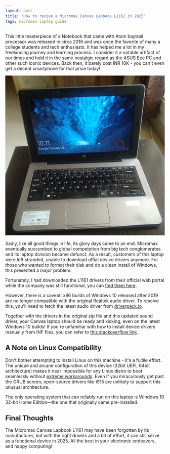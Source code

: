 ```yaml
---
layout: post
title: "How to revive a Micromax Canvas Lapbook L1161 in 2025"
tags: micromax laptop guide
---
```

This little masterpiece of a Notebook that came with Atom baytrail processor was released in circa 2016 and was once the favorite of many a college students and tech enthusiasts. It has helped me a lot in my freelancing journey and learning process. I consider it a notable artifact of our times and hold it in the same nostalgic regard as the ASUS Eee PC and other such iconic devices. Back then, it barely cost INR 10K - you can't even get a decent smartphone for that price today!

![micromax-canvas-lapbook-l1161](/uploads/micromax-canvas-lapbook-l1161.jpg)

Sadly, like all good things in life, its glory days came to an end. Micromax eventually succumbed to global competetion from big tech conglomerates and its laptop division became defunct. As a result, customers of this laptop were left stranded, unable to download offial device drivers anymore. For those who wanted to format their disk and do a clean install of Windows, this presented a major problem.

Fortunately, I had downloaded the L1161 drivers from their official web portal while the company was still functional, you can [find them here](https://drive.google.com/file/d/1iC1qoPaa7rNZohaSI5qmlIQK2EpCVahO/view?usp=drive_link).

However, there is a caveat: x86 builds of Windows 10 released after 2019 are no longer compatible with the original Realtek audio driver. To resolve this, you'll need to fetch the latest audio driver from [driverpack.io](https://driverpack.io/en/laptops/micromax/canvas-lapbook-l1161/sound?os=windows-10-x86).

Together with the drivers in the original zip file and this updated sound driver, your Canvas laptop should be ready and kicking, even on the latest Windows 10 builds! If you're unfamiliar with how to install device drivers manually from INF files, you can refer to [this stackoverflow link](https://stackoverflow.com/q/22496847/849365).

## A Note on Linux Compatibility

Don't bother attempting to install Linux on this machine - it's a fuitile effort. The unique and arcane configuration of this device (32bit UEFI, 64bit architecture) makes it near impossible for any Linux distro to boot seamlessly without [extreme workarounds](https://superuser.com/a/1872717/148445). Even if you miraculously get past the GRUB screen, open-source drivers like i915 are unlikely to support this unusual architecture.

The only operating system that can reliably run on this laptop is Windows 10 32-bit Home Edition—the one that originally came pre-installed.

## Final Thoughts

The Micromax Canvas Lapbook L1161 may have been forgotten by its manufacturer, but with the right drivers and a bit of effort, it can still serve as a functional device in 2025. All the best in your electronic endeavors, and happy computing!